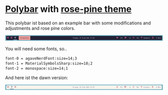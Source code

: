 # [Polybar](https://github.com/polybar/polybar) with [rose-pine theme](https://rosepinetheme.com/)

This polybar ist based on an example bar with some modifications and adjustments and rose pine colors.

![Screenshot](./assets/screenshot.png)

You will need some fonts, so..

```
font-0 = agaveNerdFont:size=14;3
font-1 = MaterialSymbolsSharp:size=18;2
font-2 = monospace:size=14;1
```

And here ist the dawn version:

![Screenshot](./assets/screenshot_dawn.png)
